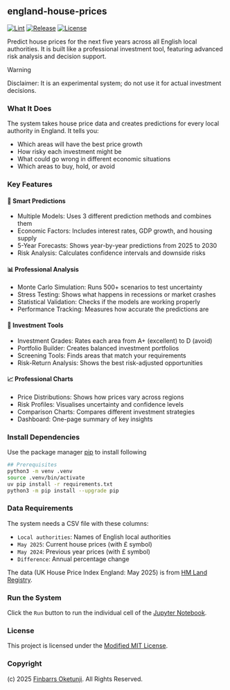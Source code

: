 ## england-house-prices

[![Lint](https://github.com/0xnu/england-house-prices/actions/workflows/lint.yaml/badge.svg)](https://github.com/0xnu/england-house-prices/actions/workflows/lint.yaml)
[![Release](https://img.shields.io/github/release/0xnu/england-house-prices.svg)](https://github.com/0xnu/england-house-prices/releases/latest)
[![License](https://img.shields.io/badge/License-Modified_MIT-f5de53?&color=f5de53)](/LICENSE)

Predict house prices for the next five years across all English local authorities. It is built like a professional investment tool, featuring advanced risk analysis and decision support.

> [!WARNING]
> Disclaimer: It is an experimental system; do not use it for actual investment decisions.

### What It Does

The system takes house price data and creates predictions for every local authority in England. It tells you:

+ Which areas will have the best price growth
+ How risky each investment might be
+ What could go wrong in different economic situations
+ Which areas to buy, hold, or avoid

### Key Features

#### 🔮 Smart Predictions

+ Multiple Models: Uses 3 different prediction methods and combines them
+ Economic Factors: Includes interest rates, GDP growth, and housing supply
+ 5-Year Forecasts: Shows year-by-year predictions from 2025 to 2030
+ Risk Analysis: Calculates confidence intervals and downside risks

#### 📊 Professional Analysis

+ Monte Carlo Simulation: Runs 500+ scenarios to test uncertainty
+ Stress Testing: Shows what happens in recessions or market crashes
+ Statistical Validation: Checks if the models are working properly
+ Performance Tracking: Measures how accurate the predictions are

#### 💼 Investment Tools

+ Investment Grades: Rates each area from A+ (excellent) to D (avoid)
+ Portfolio Builder: Creates balanced investment portfolios
+ Screening Tools: Finds areas that match your requirements
+ Risk-Return Analysis: Shows the best risk-adjusted opportunities

#### 📈 Professional Charts

+ Price Distributions: Shows how prices vary across regions
+ Risk Profiles: Visualises uncertainty and confidence levels
+ Comparison Charts: Compares different investment strategies
+ Dashboard: One-page summary of key insights

### Install Dependencies

Use the package manager [pip](https://pip.pypa.io/en/stable/) to install following

```sh
## Prerequisites
python3 -m venv .venv
source .venv/bin/activate
uv pip install -r requirements.txt
python3 -m pip install --upgrade pip
```

### Data Requirements

The system needs a CSV file with these columns:

+ `Local authorities`: Names of English local authorities
+ `May 2025`: Current house prices (with £ symbol)
+ `May 2024`: Previous year prices (with £ symbol)
+ `Difference`: Annual percentage change

The data (UK House Price Index England: May 2025) is from [HM Land Registry](https://www.gov.uk/government/statistics/uk-house-price-index-for-may-2025/uk-house-price-index-england-may-2025).

### Run the System

Click the `Run` button to run the individual cell of the [Jupyter Notebook](./england_house_prices_predictor.ipynb).

### License

This project is licensed under the [Modified MIT License](./LICENSE).

### Copyright

(c) 2025 [Finbarrs Oketunji](https://finbarrs.eu). All Rights Reserved.